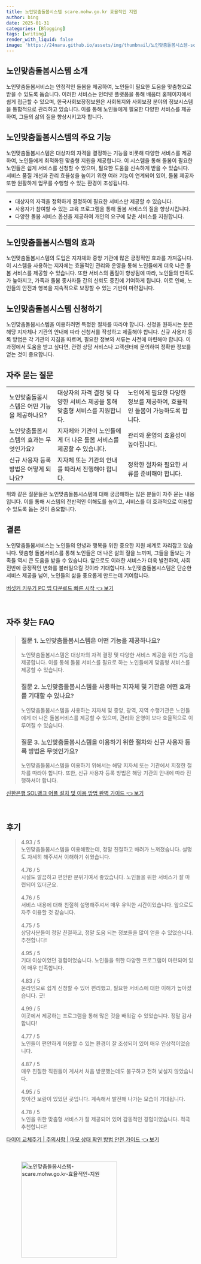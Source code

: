 ```yaml
---
title: 노인맞춤돌봄시스템 scare.mohw.go.kr 효율적인 지원
author: bing
date: 2025-01-31
categories: [Blogging]
tags: [writing]
render_with_liquid: false
image: 'https://24nara.github.io/assets/img/thumbnail/노인맞춤돌봄시스템-scare.mohw.go.kr-효율적인-지원.webp'
---
```



<h2 id='노인맞춤돌봄시스템_소개'>노인맞춤돌봄시스템 소개</h2>

<p>노인맞춤돌봄서비스는 안정적인 돌봄을 제공하여, 노인들이 필요한 도움을 맞춤형으로 받을 수 있도록 돕습니다. 이러한 서비스는 인터넷 플랫폼을 통해 배움터 홈페이지에서 쉽게 접근할 수 있으며, 한국사회보장정보원은 사회복지와 사회보장 분야의 정보시스템을 통합적으로 관리하고 있습니다. 이를 통해 노인들에게 필요한 다양한 서비스를 제공하여, 그들의 삶의 질을 향상시키고자 합니다.</p>

<h2 id='주요기능'>노인맞춤돌봄시스템의 주요 기능</h2>

<p>노인맞춤돌봄시스템은 대상자의 자격을 결정하는 기능을 비롯해 다양한 서비스를 제공하여, 노인들에게 최적화된 맞춤형 지원을 제공합니다. 이 시스템을 통해 돌봄이 필요한 노인들은 쉽게 서비스를 신청할 수 있으며, 필요한 도움을 신속하게 받을 수 있습니다. 서비스 품질 개선과 관리 효율성을 높이기 위한 여러 기능이 연계되어 있어, 돌봄 제공자 또한 원활하게 업무를 수행할 수 있는 환경이 조성됩니다.</p>

<hr />

<ul>
    <li>대상자의 자격을 정확하게 결정하여 필요한 서비스만 제공할 수 있습니다.</li>
    <li>사용자가 참여할 수 있는 교육 프로그램을 통해 돌봄 서비스의 질을 향상시킵니다.</li>
    <li>다양한 돌봄 서비스 옵션을 제공하여 개인의 요구에 맞춘 서비스를 지원합니다.</li>
</ul>

<hr />

<h2 id='효과'>노인맞춤돌봄시스템의 효과</h2>

<p>노인맞춤돌봄시스템의 도입은 지자체와 중앙 기관에 많은 긍정적인 효과를 가져옵니다. 이 시스템을 사용하는 지자체는 효율적인 관리와 운영을 통해 노인들에게 더욱 나은 돌봄 서비스를 제공할 수 있습니다. 또한 서비스의 품질이 향상됨에 따라, 노인들의 만족도가 높아지고, 가족과 돌봄 종사자들 간의 신뢰도 증진에 기여하게 됩니다. 이로 인해, 노인들의 안전과 행복을 지속적으로 보장할 수 있는 기반이 마련됩니다.</p>

<h2 id='신청방법'>노인맞춤돌봄시스템 신청하기</h2>

<p>노인맞춤돌봄시스템을 이용하려면 특정한 절차를 따라야 합니다. 신청을 원하시는 분은 해당 지자체나 기관의 안내에 따라 신청서를 작성하고 제출해야 합니다. 신규 사용자 등록 방법은 각 기관의 지침을 따르며, 필요한 정보와 서류는 사전에 마련해야 합니다. 이 과정에서 도움을 받고 싶다면, 관련 상담 서비스나 고객센터에 문의하여 정확한 정보를 얻는 것이 중요합니다.</p>

<h2 id='질문과답변'>자주 묻는 질문</h2>

<table>
    <tr>
        <td>노인맞춤돌봄시스템은 어떤 기능을 제공하나요?</td>
        <td>대상자의 자격 결정 및 다양한 서비스 제공을 통해 맞춤형 서비스를 지원합니다.</td>
        <td>노인에게 필요한 다양한 정보를 제공하여, 효율적인 돌봄이 가능하도록 합니다.</td>
    </tr>
    <tr>
        <td>노인맞춤돌봄시스템의 효과는 무엇인가요?</td>
        <td>지자체와 기관이 노인들에게 더 나은 돌봄 서비스를 제공할 수 있습니다.</td>
        <td>관리와 운영의 효율성이 높아집니다.</td>
    </tr>
    <tr>
        <td>신규 사용자 등록 방법은 어떻게 되나요?</td>
        <td>지자체 또는 기관의 안내를 따라서 진행해야 합니다.</td>
        <td>정확한 절차와 필요한 서류를 준비해야 합니다.</td>
    </tr>
</table>

<p>위와 같은 질문들은 노인맞춤돌봄시스템에 대해 궁금해하는 많은 분들이 자주 묻는 내용입니다. 이를 통해 시스템의 전반적인 이해도를 높이고, 서비스를 더 효과적으로 이용할 수 있도록 돕는 것이 중요합니다.</p>

<h2 id='결론'>결론</h2>

<p>노인맞춤돌봄서비스는 노인들의 안녕과 행복을 위한 중요한 지원 체계로 자리잡고 있습니다. 맞춤형 돌봄서비스를 통해 노인들은 더 나은 삶의 질을 느끼며, 그들을 돌보는 가족들 역시 큰 도움을 받을 수 있습니다. 앞으로도 이러한 서비스가 더욱 발전하여, 사회 전반에 긍정적인 변화를 불러일으킬 것이라 기대합니다. 노인맞춤돌봄시스템은 단순한 서비스 제공을 넘어, 노인들의 삶을 풍요롭게 만드는데 기여합니다.</p>


<p><a class="click-button" title="버섯커 키우기 PC 앱 다운로드 빠른 시작" href="https://24nara.github.io/posts/%EB%B2%84%EC%84%AF%EC%BB%A4-%ED%82%A4%EC%9A%B0%EA%B8%B0-PC-%EC%95%B1-%EB%8B%A4%EC%9A%B4%EB%A1%9C%EB%93%9C-%EB%B9%A0%EB%A5%B8-%EC%8B%9C%EC%9E%91/" rel="dofollow">버섯커 키우기 PC 앱 다운로드 빠른 시작 👈 보기</a></p><br>
<h2 id='자주_찾는_FAQ'>자주 찾는 FAQ</h2>
<div itemscope="" itemtype="https://schema.org/FAQPage"> 
<blockquote> 
<div itemscope="" itemprop="mainEntity" itemtype="https://schema.org/Question"> 
<h3 itemprop="name">질문 1. 노인맞춤돌봄시스템은 어떤 기능을 제공하나요?</h3> 
<div itemscope="" itemprop="acceptedAnswer" itemtype="https://schema.org/Answer"> 
<span itemprop="text"> <p>노인맞춤돌봄시스템은 대상자의 자격 결정 및 다양한 서비스 제공을 위한 기능을 제공합니다. 이를 통해 돌봄 서비스를 필요로 하는 노인들에게 맞춤형 서비스를 제공할 수 있습니다.</p> </span> 
</div> 
</div> 

<div itemscope="" itemprop="mainEntity" itemtype="https://schema.org/Question"> 
<h3 itemprop="name">질문 2. 노인맞춤돌봄시스템을 사용하는 지자체 및 기관은 어떤 효과를 기대할 수 있나요?</h3> 
<div itemscope="" itemprop="acceptedAnswer" itemtype="https://schema.org/Answer"> 
<span itemprop="text"> <p>노인맞춤돌봄시스템을 사용하는 지자체 및 중앙, 광역, 지역 수행기관은 노인들에게 더 나은 돌봄서비스를 제공할 수 있으며, 관리와 운영이 보다 효율적으로 이루어질 수 있습니다.</p> </span> 
</div> 
</div> 

<div itemscope="" itemprop="mainEntity" itemtype="https://schema.org/Question"> 
<h3 itemprop="name">질문 3. 노인맞춤돌봄시스템을 이용하기 위한 절차와 신규 사용자 등록 방법은 무엇인가요?</h3> 
<div itemscope="" itemprop="acceptedAnswer" itemtype="https://schema.org/Answer"> 
<span itemprop="text"> <p>노인맞춤돌봄시스템을 이용하기 위해서는 해당 지자체 또는 기관에서 지정한 절차를 따라야 합니다. 또한, 신규 사용자 등록 방법은 해당 기관의 안내에 따라 진행하셔야 합니다.</p> </span> 
</div> 
</div> 
</blockquote> 
</div>
<p><a class="click-button" title="신한은행 SOL뱅크 어플 설치 및 이용 방법 완벽 가이드" href="https://24nara.github.io/posts/%EC%8B%A0%ED%95%9C%EC%9D%80%ED%96%89-SOL%EB%B1%85%ED%81%AC-%EC%96%B4%ED%94%8C-%EC%84%A4%EC%B9%98-%EB%B0%8F-%EC%9D%B4%EC%9A%A9-%EB%B0%A9%EB%B2%95-%EC%99%84%EB%B2%BD-%EA%B0%80%EC%9D%B4%EB%93%9C/" rel="dofollow">신한은행 SOL뱅크 어플 설치 및 이용 방법 완벽 가이드 👈 보기</a></p><br>
<h2 id='후기'>후기</h2>
<div itemscope itemtype="https://schema.org/Product">
  <blockquote>
  <div itemprop="review" itemscope itemtype="https://schema.org/Review">
      <div itemprop="reviewRating" itemscope itemtype="https://schema.org/Rating"> <span itemprop="ratingValue">4.93</span> / <span itemprop="bestRating">5</span> </div>
      <span itemprop="reviewBody">노인맞춤돌봄시스템을 이용해봤는데, 정말 친절하고 배려가 느껴졌습니다. 설명도 자세히 해주셔서 이해하기 쉬웠습니다.</span>
  </div>
  <br>
  <div itemprop="review" itemscope itemtype="https://schema.org/Review">
      <div itemprop="reviewRating" itemscope itemtype="https://schema.org/Rating"> <span itemprop="ratingValue">4.76</span> / <span itemprop="bestRating">5</span> </div>
      <span itemprop="reviewBody">시설도 깔끔하고 편안한 분위기여서 좋았습니다. 노인들을 위한 서비스가 잘 마련되어 있더군요.</span>
  </div>
  <br>
  <div itemprop="review" itemscope itemtype="https://schema.org/Review">
      <div itemprop="reviewRating" itemscope itemtype="https://schema.org/Rating"> <span itemprop="ratingValue">4.76</span> / <span itemprop="bestRating">5</span> </div>
      <span itemprop="reviewBody">서비스 내용에 대해 친절히 설명해주셔서 매우 유익한 시간이었습니다. 앞으로도 자주 이용할 것 같습니다.</span>
  </div>
  <br>
  <div itemprop="review" itemscope itemtype="https://schema.org/Review">
      <div itemprop="reviewRating" itemscope itemtype="https://schema.org/Rating"> <span itemprop="ratingValue">4.75</span> / <span itemprop="bestRating">5</span> </div>
      <span itemprop="reviewBody">상담사분들이 정말 친절하고, 정말 도움 되는 정보들을 많이 얻을 수 있었습니다. 추천합니다!</span>
  </div>
  <br>
  <div itemprop="review" itemscope itemtype="https://schema.org/Review">
      <div itemprop="reviewRating" itemscope itemtype="https://schema.org/Rating"> <span itemprop="ratingValue">4.95</span> / <span itemprop="bestRating">5</span> </div>
      <span itemprop="reviewBody">기대 이상이었던 경험이었습니다. 노인들을 위한 다양한 프로그램이 마련되어 있어 매우 만족합니다.</span>
  </div>
  <br>
  <div itemprop="review" itemscope itemtype="https://schema.org/Review">
      <div itemprop="reviewRating" itemscope itemtype="https://schema.org/Rating"> <span itemprop="ratingValue">4.83</span> / <span itemprop="bestRating">5</span> </div>
      <span itemprop="reviewBody">온라인으로 쉽게 신청할 수 있어 편리했고, 필요한 서비스에 대한 이해가 높아졌습니다. 굿!</span>
  </div>
  <br>
  <div itemprop="review" itemscope itemtype="https://schema.org/Review">
      <div itemprop="reviewRating" itemscope itemtype="https://schema.org/Rating"> <span itemprop="ratingValue">4.99</span> / <span itemprop="bestRating">5</span> </div>
      <span itemprop="reviewBody">이곳에서 제공하는 프로그램을 통해 많은 것을 배워갈 수 있었습니다. 정말 감사합니다!</span>
  </div>
  <br>
  <div itemprop="review" itemscope itemtype="https://schema.org/Review">
      <div itemprop="reviewRating" itemscope itemtype="https://schema.org/Rating"> <span itemprop="ratingValue">4.77</span> / <span itemprop="bestRating">5</span> </div>
      <span itemprop="reviewBody">노인들이 편안하게 이용할 수 있는 환경이 잘 조성되어 있어 매우 인상적이었습니다.</span>
  </div>
  <br>
  <div itemprop="review" itemscope itemtype="https://schema.org/Review">
      <div itemprop="reviewRating" itemscope itemtype="https://schema.org/Rating"> <span itemprop="ratingValue">4.87</span> / <span itemprop="bestRating">5</span> </div>
      <span itemprop="reviewBody">매우 친절한 직원들이 계셔서 처음 방문했는데도 불구하고 전혀 낯설지 않았습니다.</span>
  </div>
  <br>
  <div itemprop="review" itemscope itemtype="https://schema.org/Review">
      <div itemprop="reviewRating" itemscope itemtype="https://schema.org/Rating"> <span itemprop="ratingValue">4.95</span> / <span itemprop="bestRating">5</span> </div>
      <span itemprop="reviewBody">찾아간 보람이 있었던 곳입니다. 계속해서 발전해 나가는 모습이 기대됩니다.</span>
  </div>
  <br>
  <div itemprop="review" itemscope itemtype="https://schema.org/Review">
      <div itemprop="reviewRating" itemscope itemtype="https://schema.org/Rating"> <span itemprop="ratingValue">4.78</span> / <span itemprop="bestRating">5</span> </div>
      <span itemprop="reviewBody">노인을 위한 맞춤형 서비스가 잘 제공되어 있어 감동적인 경험이었습니다. 적극 추천합니다!</span>
  </div>
  </blockquote>
</div>
<p><a class="click-button" title="타이어 교체주기 | 주의사항 | 마모 상태 확인 방법 안전 가이드" href="https://24nara.github.io/posts/%ED%83%80%EC%9D%B4%EC%96%B4-%EA%B5%90%EC%B2%B4%EC%A3%BC%EA%B8%B0-%EC%A3%BC%EC%9D%98%EC%82%AC%ED%95%AD-%EB%A7%88%EB%AA%A8-%EC%83%81%ED%83%9C-%ED%99%95%EC%9D%B8-%EB%B0%A9%EB%B2%95-%EC%95%88%EC%A0%84-%EA%B0%80%EC%9D%B4%EB%93%9C/" rel="dofollow">타이어 교체주기 | 주의사항 | 마모 상태 확인 방법 안전 가이드 👈 보기</a></p><br>
<figure class="image"><img src="https://24nara.github.io/assets/img/thumbnail/노인맞춤돌봄시스템-scare.mohw.go.kr-효율적인-지원.webp" alt="노인맞춤돌봄시스템-scare.mohw.go.kr-효율적인-지원" width="256" height="256"></figure>